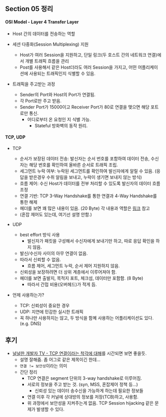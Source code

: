 ## Section 05 정리

#### OSI Model - Layer 4 Transfer Layer

- Host 간의 데이터를 전송하는 역할
- 세션 다중화(Session Multiplexing) 지원
    - Host가 여러 Session을 지원하고, 단일 링크(두 호스트 간의 네트워크 연결)에서 개별 트래픽 흐름을 관리
    - Post를 사용해서 같은 Host더라도 여러 Session을 가지고, 어떤 어플리케이션에 사용되는 트래픽인지 식별할 수 있음.

- 트래픽을 주고받는 과정
    - Sender의 Port와 Host의 Port가 연결됨.
    - 각 Port로만 주고 받음.
    - Sender Port가 15000이고 Receiver Port가 80로 연결을 맺으면 해당 포트로만 통신.
        - 어디로부터 온 요청인 지 식별 가능.
            - Stateful 방화벽의 동작 원리.   

#### TCP, UDP

- TCP
    - 순서가 보장된 데이터 전송: 발신자는 순서 번호를 포함하여 데이터 전송, 수신자는 해당 번호를 확인하여 올바른 순서로 트래픽 조립.
    - 세그먼트 누락 여부: 누락된 세그먼트를 확인하여 발신자에게 알릴 수 있음. (응답을 받은경우 수취 알림을 보내고, 누락이 생기면 보내지 않는 방식)
    - 흐름 제어: 수신 Host가 데이터를 전부 처리할 수 있도록 발신자의 데이터 흐름 조정
    - 연결 기반: TCP 3-Way Handshake를 통한 연결과 4-Way Handshake를 통한 해제
    - 헤더를 보면 꽤 많은 내용이 있음. (20 Byte) 각 내용과 역할은 [링크](https://networklessons.com/cisco/ccie-routing-switching-written/tcp-header) 참고 
    - (혼잡 제어도 있는데, 여기선 설명 안함.)

- UDP
    - best effort 방식 사용
        - 발신자가 패킷을 구성해서 수신자에게 보내기만 하고, 따로 응답 확인을 하지 않음.
    - 발신/수신자 사이의 아무 연결이 없음.
    - 따라서 신뢰할 수 없음.
        - 흐름 제어, 세그먼트 누락, 순서 제어 지원하지 않음.
    - 신뢰성을 보장하려면 더 상위 계층에서 이루어져야 함.
    - 헤더를 보면 출발지, 목적지 포트, 체크섬, 데이터만 포함함. (8 Byte)
        - 따라서 간접 비용(오버헤드)가 적게 듬.
- 언제 사용하는가?
    - TCP: 신뢰성이 중요한 경우
    - UDP: 지연에 민감한 실시한 트래픽
    - 꼭 하나만 사용하지는 않고, 두 방식을 함꼐 사용하는 어플리케이션도 있다. (e.g. DNS)


## 후기

- [널널한 개발자 TV - TCP 연결이라는 착각에 대해](https://youtu.be/DC9FfKSgisg?si=fuJ0XrQ1-3vrt4sm)를 시간되면 보면 좋을듯.
    - 설명 잘해줌. 좀 어그로 같은 제목이긴 한데...
    - `연결 != 보안성`이라는 의미
    - 간단 정리
        - TCP 연결은 segment 단위의 3-way handshake로 이루어짐.
        - 서로의 정보을 주고 받는 것. (syn, MSS, 혼잡제어 정책 등...)
            - 신뢰성 있는 데이터 송수신을 가능하게 하는데 필요한 정보들
        - 연결 이후 각 커널에 상대방의 정보를 저장(TCB)하고, 사용함.
        - 위 과정에서 보안성을 지켜주는게 없음. TCP Session hijacking 같은 문제가 발생할 수 있다.